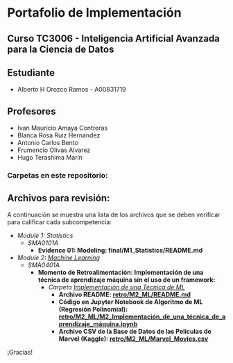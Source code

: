 # Portafolio de Implementación

## Curso TC3006 - Inteligencia Artificial Avanzada para la Ciencia de Datos

## Estudiante
* Alberto H Orozco Ramos - A00831719

## Profesores
* Ivan Mauricio Amaya Contreras
* Blanca Rosa Ruiz Hernandez
* Antonio Carlos Bento
* Frumencio Olivas Alvarez
* Hugo Terashima Marín

### Carpetas en este repositorio:

## Archivos para revisión:
A continuación se muestra una lista de los archivos que se deben verificar para calificar cada subcompetencia: 

* *Module 1: Statistics*
	* *SMA0101A*
		* **Evidence 01: Modeling: final/M1_Statistics/README.md**
* *Module 2: <a href="https://github.com/4lb3rt0r/TC3006_Portafolio_Implementación/tree/main/retro/M2_ML">Machine Learning</a>*
	* *SMA0401A*
		* **Momento de Retroalimentación: Implementación de una técnica de aprendizaje máquina sin el uso de un framework:**
			* *Carpeta <a href="https://github.com/4lb3rt0r/TC3006_Portafolio_Implementación/tree/main/retro/M2_ML/Implementación de una Técnica de ML">Implementación de una Técnica de ML</a>*
				* **Archivo README: <a href="https://github.com/4lb3rt0r/TC3006_Portafolio_Implementación/blob/main/retro/M2_ML/Implementación de una Técnica de ML/README.md">retro/M2_ML/README.md</a>**
 				* **Código en Jupyter Notebook de Algoritmo de ML (Regresión Polinomial): <a href="https://github.com/4lb3rt0r/TC3006_Portafolio_Implementación/blob/main/retro/M2_ML/Implementación de una Técnica de ML/M2_Implementaci%C3%B3n_de_una_t%C3%A9cnica_de_aprendizaje_m%C3%A1quina.ipynb">retro/M2_ML/M2_Implementación_de_una_técnica_de_aprendizaje_máquina.ipynb</a>**
				* **Archivo CSV de la Base de Datos de las Películas de Marvel (Kaggle): <a href="https://github.com/4lb3rt0r/TC3006_Portafolio_Implementación/blob/main/retro/M2_ML/Implementación de una Técnica de ML/Marvel_Movies.csv">retro/M2_ML/Marvel_Movies.csv</a>**


¡Gracias!

